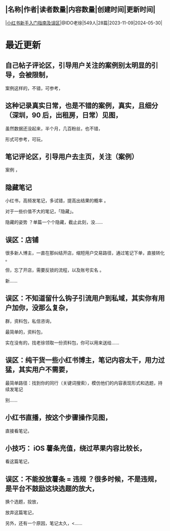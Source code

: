 |名称|作者|读者数量|内容数量|创建时间|更新时间|
---
|[小红书新手入门指南及误区](https://xiaobot.net/p/xhs168?refer=0b133df9-27dc-423b-8101-639049001c13)|@IDO老徐|549人|28篇|2023-11-09|2024-05-30|

# 最近更新
## 自己帖子评论区，引导用户关注的案例别太明显的引导，会被限制，

案例这样的，不错，可参考，



## 这种记录真实日常，也是不错的案例，真实，且细分（深圳，90 后，出租房，日常）见图，

虽然数据还没起来，半个月，几百粉丝，也不错，

形式可参考，可玩，




## 笔记评论区，引导用户去主页，关注（案例）
案例 ，



## 隐藏笔记
小红书，高频发笔记，多试错，提高出结果的概率 。

对于一些价值不大的笔记，「隐藏」。

隐藏的姿势 ？单篇一个个隐藏，截止此刻，没......
## 误区：店铺
很多新人博主，一直在那纠结开店，缩短用户交易路径，通过笔记下单，直接转化 。

但，忘了开店，需要反锁的流程，以及账号实名 。

新......
## 误区：不知道留什么钩子引流用户到私域，其实你有用户加你，没那么复杂，

群，资料包，私信咨询，

最简单的，资料包，

实在没有的，找老徐领取一份资料包，你可以用来送给......
## 误区：纯干货一些小红书博主，笔记内容太干，用力过猛，其实用户不需要，

最简单路径：找到你的同行（关键词搜索），模仿他们的内容表现形式和选题，持续发笔记

别......
## 小红书直播，按这个步骤操作见图，
直接看笔记，



## 小技巧： iOS 薯条充值，绕过苹果内容比较长，
看这篇笔记，



## 误区：不能投放薯条 = 违规 ？很多时候，不是违规，是平台不鼓励这块选题的放大，

换个选题，投放，

放弃这篇笔记，

另外，还有一个原因，笔记太久，<......


